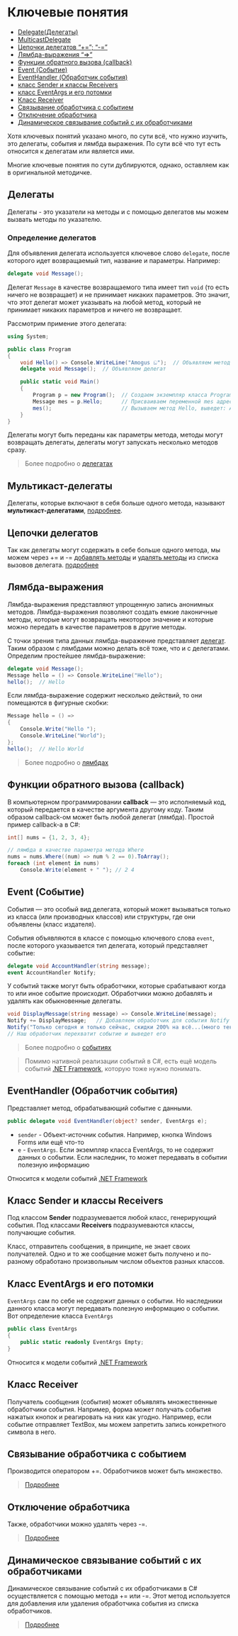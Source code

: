 # Ключевые понятия

 - [Delegate(Делегаты)](#Делегаты)
 - [MulticastDelegate](#Мультикаст-делегаты)
 - [Цепочки делегатов “+=”;  “-=”](#Цепочки-делегатов)
 - [Лямбда-выражения “=>”](#Лямбда-выражения)
 - [Функции обратного вызова (callback)](#Функции-обратного-вызова-callback)
 - [Event (Событие)](#event-Событие)
 - [EventHandler (Обработчик события)](#eventhandler-Обработчик-события)
 - [класс Sender и классы Receivers](#Класс-sender-и-классы-receivers)
 - [класс EventArgs и его потомки](#Класс-eventargs-и-его-потомки)
 - [Класс Receiver](#Класс-receiver)
 - [Связывание обработчика с событием](#Связывание-обработчика-с-событием)
 - [Отключение обработчика](#Отключение-обработчика)
 - [Динамическое связывание событий с их обработчиками](#Динамическое-связывание-событий-с-их-обработчиками)

Хотя ключевых понятий указано много, по сути всё, что нужно изучить, это делегаты, события и лямбда выражения.
По сути всё что тут есть относится к делегатам или является ими.

Многие ключевые понятия по сути дублируются, однако, оставляем как в оригинальной методичке.

## Делегаты

Делегаты - это указатели на методы и с помощью делегатов мы можем вызвать методы по указателю.

### Определение делегатов

Для объявления делегата используется ключевое слово `delegate`, после которого идет возвращаемый тип, название и параметры. Например:

```C#
delegate void Message();
```

Делегат `Message` в качестве возвращаемого типа имеет тип `void` (то есть ничего не возвращает) и не принимает никаких параметров. Это значит, что этот делегат может указывать на любой метод, который не принимает никаких параметров и ничего не возвращает.

Рассмотрим примение этого делегата:

```C#
using System;

public class Program
{
    void Hello() => Console.WriteLine("Amogus ඞ");  // Объявляем метод
    delegate void Message();  // Объявляем делегат

    public static void Main()
    {
        Program p = new Program();  // Создаем экземпляр класса Program
        Message mes = p.Hello;      // Присваиваем переменной mes адрес метода Hello
        mes();                      // Вызываем метод Hello, выведет: Amogus ඞ
    }
}
```

Делегаты могут быть переданы как параметры метода, методы могут возвращать делегаты, делегаты
могут запускать несколько методов сразу.

> Более подробно о [делегатах](../../appendix/delegate.md)

## Мультикаст-делегаты

Делегаты, которые включают в себя больше одного метода, называют **мультикаст-делегатами**, [подробнее](../../appendix/delegate.md#Добавление-методов-в-делегат).

## Цепочки делегатов

Так как делегаты могут содержать в себе больше одного метода, мы можем через += и -= [добавлять методы](../../appendix/delegate.md#Добавление-методов-в-делегат) и [удалять методы](../../appendix/delegate.md#Удаление-методов-из-делегата) из списка вызовов делегата. [подробнее]()

## Лямбда-выражения
Лямбда-выражения представляют упрощенную запись анонимных методов. Лямбда-выражения позволяют создать емкие лаконичные методы, которые могут возвращать некоторое значение и которые можно передать в качестве параметров в другие методы.

С точки зрения типа данных лямбда-выражение представляет [делегат](./delegate.md). Таким образом с лямбдами можно делать всё тоже, что и с делегатами. Определим простейшее лямбда-выражение:

```C#
delegate void Message();
Message hello = () => Console.WriteLine("Hello");
hello();  // Hello
```

Если лямбда-выражение содержит несколько действий, то они помещаются в фигурные скобки:

```C#
Message hello = () =>
{
    Console.Write("Hello ");
    Console.WriteLine("World");
};
hello();  // Hello World
```

> Более подробно о [лямбдах](../../appendix/lambda.md)

## Функции обратного вызова (callback)

В компьютерном программировании **callback** — это исполняемый код, который передается в качестве аргумента другому коду. Таким образом callback-ом может быть любой делегат (лямбда). Простой пример callback-а в C#:

```C#
int[] nums = {1, 2, 3, 4};

// лямбда в качестве параметра метода Where
nums = nums.Where((num) => num % 2 == 0).ToArray();
foreach (int element in nums)
    Console.Write(element + " "); // 2 4
```


## Event (Событие)

События — это особый вид делегата, который может вызываться только из класса (или производных классов) или структуры, где они объявлены (класс издателя).

События объявляются в классе с помощью ключевого слова `event`, после которого указывается тип делегата, который представляет событие:

```C#
delegate void AccountHandler(string message);
event AccountHandler Notify;
```

У событий также могут быть обработчики, которые срабатывают когда то или иное событие происходит. Обработчики можно добавлять и удалять как обыкновенные делегаты.

```C#
void DisplayMessage(string message) => Console.WriteLine(message);
Notify += DisplayMessage;   // Добавляем обработчик для события Notify
Notify("Только сегодня и только сейчас, скидки 200% на всё...(много текста)")
// Наш обработчик перехватит событие и выведет его
```

 > Более подробно о [событиях](../../appendix/events.md)

 > Помимо нативной реализации событий в C#, есть ещё модель событий [.NET Framework](../../appendix/dot_net_events.md), которую тоже нужно понимать.

## EventHandler (Обработчик события)

Представляет метод, обрабатывающий событие с данными.

```C#
public delegate void EventHandler(object? sender, EventArgs e);
```

 - `sender` - Объект-источник события. Например, кнопка Windows Forms или ещё что-то
 - `e` - `EventArgs`. Если экземпляр класса EventArgs, то не содержит данных о событии. Если наследник, то может передавать в событии полезную информацию

Относится к модели событий [.NET Framework](../../appendix/dot_net_events.md)

## Класс Sender и классы Receivers

Под классом **Sender** подразумевается любой класс, генерирующий события.
Под классами **Receivers** подразумеваются классы, получающие события.

Класс, отправитель сообщения, в принципе, не знает своих получателей. Одно и то же сообщение может быть получено и по-разному обработано произвольным числом объектов разных классов.

## Класс EventArgs и его потомки

`EventArgs` сам по себе не содержит данных о событии. Но наследники данного класса могут передавать полезную информацию о событии. Вот определение класса `EventArgs`

```C#
public class EventArgs
{
    public static readonly EventArgs Empty;
}
```

Относится к модели событий [.NET Framework](../../appendix/dot_net_events.md)

## Класс Receiver

Получатель сообщения (события) может объявлять множественные обработчики события. Например, форма может получать события нажатых кнопок и реагировать на них как угодно. Например, если событие отправляет TextBox, мы можем запретить запись конкретного символа в него.

## Связывание обработчика с событием

Производится оператором +=. Обработчиков может быть множество.

 > [Подробнее](../../appendix/events.md#Добавление-обработчика-события)

## Отключение обработчика

Также, обработчики можно удалять через -=.

 > [Подробнее](../../appendix/events.md#Добавление-и-удаление-обработчиков)

## Динамическое связывание событий с их обработчиками

Динамическое связывание событий с их обработчиками в C# осуществляется с помощью метода += или -=. Этот метод используется для добавления или удаления обработчика события из списка обработчиков.

 > [Подробнее](../../appendix/events.md#Добавление-и-удаление-обработчиков)

